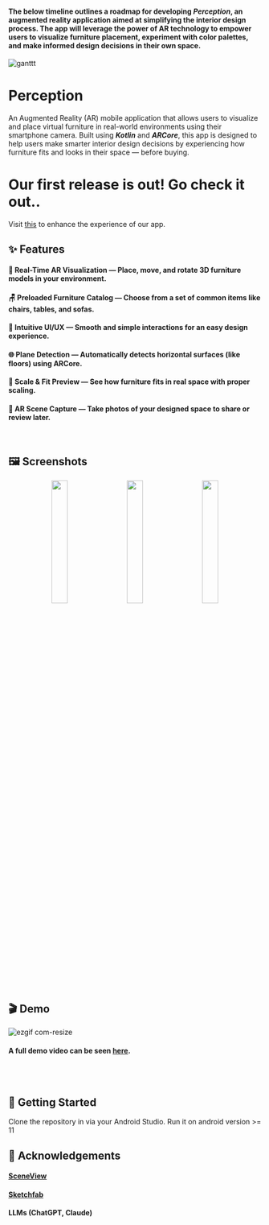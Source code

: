 #### The below timeline outlines a roadmap for developing *Perception*, an augmented reality application aimed at simplifying the interior design process. The app will leverage the power of AR technology to empower users to visualize furniture placement, experiment with color palettes, and make informed design decisions in their own space. 

![ganttt](https://github.com/user-attachments/assets/0ce5bac2-8eb9-4041-8b01-a75f37791427)


# Perception


An Augmented Reality (AR) mobile application that allows users to visualize and place virtual furniture in real-world environments using their smartphone camera. Built using ***Kotlin*** and ***ARCore***, this app is designed to help users make smarter interior design decisions by experiencing how furniture fits and looks in their space — before buying.

# Our first release is out! Go check it out..

Visit [this](https://ar-code.com/blog/ar-3d-models) to enhance the experience of our app.

## ✨ Features

#### 📱 Real-Time AR Visualization — Place, move, and rotate 3D furniture models in your environment.

#### 🪑 Preloaded Furniture Catalog — Choose from a set of common items like chairs, tables, and sofas.

#### 🧭 Intuitive UI/UX — Smooth and simple interactions for an easy design experience.

#### 🌐 Plane Detection — Automatically detects horizontal surfaces (like floors) using ARCore.

#### 📏 Scale & Fit Preview — See how furniture fits in real space with proper scaling.

#### 📸 AR Scene Capture — Take photos of your designed space to share or review later.

<br>

## 🖼️ Screenshots

<p align="center">
  <img src="https://github.com/user-attachments/assets/814d0ca8-5e9a-4513-bb53-072098f98e10" width="25%" style="margin-right: 20px;" />
  <img src="https://github.com/user-attachments/assets/cec50a8d-5686-4bda-ac57-ef9d7ae8e0cc" width="25%" style="margin-right: 20px;" />
  <img src="https://github.com/user-attachments/assets/e1df7624-dc99-46fb-8d39-e0d56d2fcf61" width="25%" />
</p>
<br>

## 🎬 Demo

![ezgif com-resize](https://github.com/user-attachments/assets/e26014d6-63c0-44a1-abc2-380398a95037)

#### A full demo video can be seen [here](https://drive.google.com/file/d/1UnwS0sQoEUwNXy8foJAI9p7cZ7jGTe64/view?usp=sharing).  
<br><br>
## 🚀 Getting Started

Clone the repository in via your Android Studio.
Run it on android version >= 11


## 🙌 Acknowledgements

#### [SceneView](https://github.com/SceneView/sceneview-android)

#### [Sketchfab](https://sketchfab.com/) 

#### LLMs (ChatGPT, Claude)
